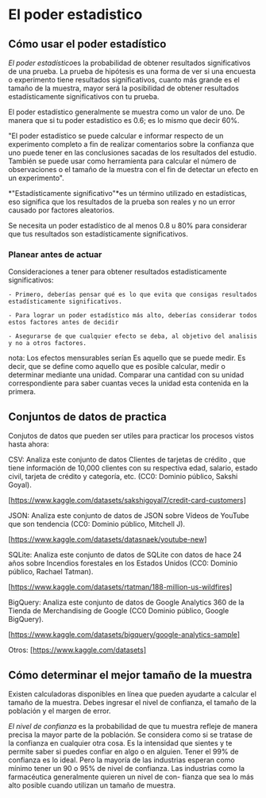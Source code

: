 # El poder estadistico

## Cómo usar el poder estadístico

*El poder estadístico*es la probabilidad de obtener resultados significativos de una prueba.  La prueba de hipótesis es una
forma de ver si una encuesta o experimento tiene resultados significativos, cuanto más grande es el tamaño de la muestra,
mayor será la posibilidad de obtener resultados estadísticamente significativos con tu prueba.

El poder estadístico generalmente se muestra como un valor de uno. De manera que si tu poder estadístico es 0.6; es lo
mismo que decir 60%.

"El poder estadístico se puede calcular e informar respecto de un experimento completo a fin de realizar comentarios sobre
la confianza que uno puede tener en las conclusiones sacadas de los resultados del estudio. También se puede usar como
herramienta para calcular el número de observaciones o el tamaño de la muestra con el fin de detectar un efecto en un
experimento".

*"Estadísticamente significativo"*es un término utilizado en estadísticas, eso significa que los resultados de la prueba
son reales y no un error causado por factores aleatorios.

Se necesita un poder estadístico de al menos 0.8 u 80% para considerar que tus resultados son estadísticamente significativos.

### Planear antes de actuar

Consideraciones a tener para obtener resultados estadisticamente significativos:

    - Primero, deberías pensar qué es lo que evita que consigas resultados estadísticamente significativos.
    
    - Para lograr un poder estadístico más alto, deberías considerar todos estos factores antes de decidir

    - Asegurarse de que cualquier efecto se deba, al objetivo del analisis y no a otros factores.

nota: Los efectos mensurables serían  Es aquello que se puede medir. Es decir, que se define como aquello que es posible
calcular, medir o determinar mediante una unidad. Comparar una cantidad con su unidad correspondiente para saber cuantas
veces la unidad esta contenida en la primera.

## Conjuntos de datos de practica

Conjutos de datos que pueden ser utiles para practicar los procesos vistos hasta ahora:

CSV: Analiza este conjunto de datos Clientes de tarjetas de crédito , que tiene información de 10,000 clientes con su
respectiva edad, salario, estado civil, tarjeta de crédito y categoría, etc. (CC0: Dominio público, Sakshi Goyal).

[https://www.kaggle.com/datasets/sakshigoyal7/credit-card-customers]

JSON: Analiza este conjunto de datos de JSON sobre Vídeos de YouTube que son tendencia (CC0: Dominio público, Mitchell J).

[https://www.kaggle.com/datasets/datasnaek/youtube-new]

SQLite: Analiza este conjunto de datos de SQLite con datos de hace 24 años sobre Incendios forestales en los Estados
Unidos (CC0: Dominio público, Rachael Tatman).

[https://www.kaggle.com/datasets/rtatman/188-million-us-wildfires]

BigQuery: Analiza este conjunto de datos de Google Analytics 360 de la Tienda de Merchandising de Google (CC0 Dominio
público, Google BigQuery).

[https://www.kaggle.com/datasets/bigquery/google-analytics-sample]

Otros: [https://www.kaggle.com/datasets]

## Cómo determinar el mejor tamaño de la muestra

Existen calculadoras disponibles en línea que pueden ayudarte a calcular el tamaño de la muestra. Debes ingresar el nivel
de confianza, el tamaño de la población y el margen de error.

*El nivel de confianza* es la probabilidad de que tu muestra refleje de manera precisa la mayor parte de la población. Se
considera como si se tratase de la confianza en cualquier otra cosa. Es la intensidad que sientes y te permite saber si
puedes confiar en algo o en alguien. Tener el 99% de confianza es lo ideal. Pero la mayoría de las industrias esperan como
mínimo tener un 90 o 95% de nivel de confianza. Las industrias como la farmacéutica generalmente quieren un nivel de con-
fianza que sea lo más alto posible cuando utilizan un tamaño de muestra.
